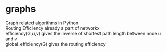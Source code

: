 # graphs
Graph related algorithms in Python  
Routing Efficiency already a part of networkx  
efficiency(G,u,v) gives the inverse of shortest path length between node u and v  
global_efficiency(G) gives the routing efficiency  
